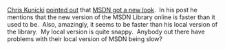 [Chris Kunicki](http://blogs.officezealot.com/chris/) [pointed
out](http://blogs.officezealot.com/chris/archives/000294.html) that
[MSDN got a new look](http://msdn.microsoft.com).  In his post he
mentions that the new version of the MSDN Library online is faster than
it used to be.  Also, amazingly, it seems to be faster than his local
version of the library.  My local version is quite snappy.  Anybody out
there have problems with their local version of MSDN being slow?

